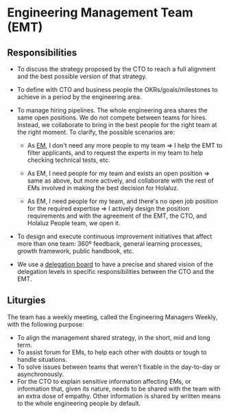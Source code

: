 # Engineering Management Team (EMT)

## Responsibilities

- To discuss the strategy proposed by the CTO to reach a full alignment and the best possible version of that strategy.

- To define with CTO and business people the OKRs/goals/milestones to achieve in a period by the engineering area.

- To manage hiring pipelines. The whole engineering area shares the same open positions. We do not compete between teams for hires. Instead, we collaborate to bring in the best people for the right team at the right moment. To clarify, the possible scenarios are:

  - As [EM](../roles/engineering_manager_role.md), I don't need any more people to my team => I help the EMT to filter applicants, and to request the experts in my team to help checking technical tests, etc.

  - As EM, I need people for my team and exists an open position => same as above, but more actively, and collaborate with the rest of EMs involved in making the best decision for Holaluz.

  - As EM, I need people for my team, and there's no open job position for the required expertise => I actively design the position requirements and with the agreement of the EMT, the CTO, and Holaluz People team, we open it.

- To design and execute continuous improvement initiatives that affect more than one team: 360º feedback, general learning processes, growth framework, public handbook, etc.

- We use a [delegation board](https://docs.google.com/spreadsheets/d/1qPaeVO3RSkNdQ9tycSKE3H-oyk-bIciDu-_hw8O8UW0/edit?usp=sharing) to have a precise and shared vision of the delegation levels in specific responsibilities between the CTO and the EMT.

## Liturgies

The team has a weekly meeting, called the Engineering Managers Weekly, with the following purpose:

- To align the management shared strategy, in the short, mid and long term.
- To assist forum for EMs, to help each other with doubts or tough to handle situations.
- To solve issues between teams that weren't fixable in the day-to-day or asynchronously.
- For the CTO to explain sensitive information affecting EMs, or information that, given its nature, needs to be shared with the team with an extra dose of empathy. Other information is shared by written means to the whole engineering people by default.
